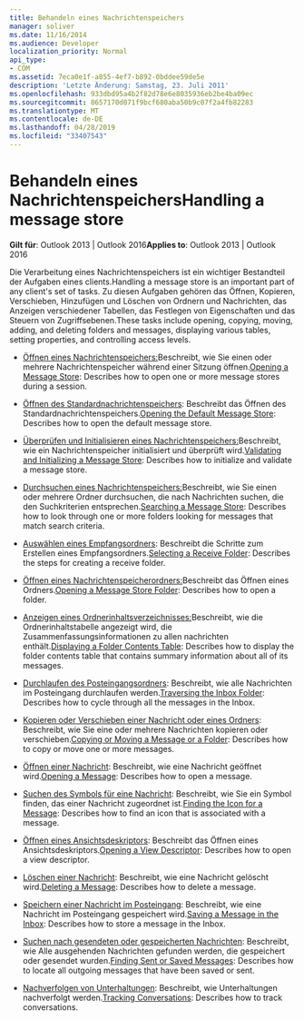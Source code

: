 ```yaml
---
title: Behandeln eines Nachrichtenspeichers
manager: soliver
ms.date: 11/16/2014
ms.audience: Developer
localization_priority: Normal
api_type:
- COM
ms.assetid: 7eca0e1f-a855-4ef7-b892-0bddee59de5e
description: 'Letzte Änderung: Samstag, 23. Juli 2011'
ms.openlocfilehash: 933dbd95a4b2f82d78e6e8035936eb2be4ba09ec
ms.sourcegitcommit: 8657170d071f9bcf680aba50b9c07f2a4fb82283
ms.translationtype: MT
ms.contentlocale: de-DE
ms.lasthandoff: 04/28/2019
ms.locfileid: "33407543"
---
```

# <a name="handling-a-message-store"></a><span data-ttu-id="724a5-103">Behandeln eines Nachrichtenspeichers</span><span class="sxs-lookup"><span data-stu-id="724a5-103">Handling a message store</span></span>
  
<span data-ttu-id="724a5-104">**Gilt für**: Outlook 2013 | Outlook 2016</span><span class="sxs-lookup"><span data-stu-id="724a5-104">**Applies to**: Outlook 2013 | Outlook 2016</span></span> 
  
<span data-ttu-id="724a5-105">Die Verarbeitung eines Nachrichtenspeichers ist ein wichtiger Bestandteil der Aufgaben eines clients.</span><span class="sxs-lookup"><span data-stu-id="724a5-105">Handling a message store is an important part of any client's set of tasks.</span></span> <span data-ttu-id="724a5-106">Zu diesen Aufgaben gehören das Öffnen, Kopieren, Verschieben, Hinzufügen und Löschen von Ordnern und Nachrichten, das Anzeigen verschiedener Tabellen, das Festlegen von Eigenschaften und das Steuern von Zugriffsebenen.</span><span class="sxs-lookup"><span data-stu-id="724a5-106">These tasks include opening, copying, moving, adding, and deleting folders and messages, displaying various tables, setting properties, and controlling access levels.</span></span>

- <span data-ttu-id="724a5-107">[Öffnen eines Nachrichtenspeichers:](opening-a-message-store.md)Beschreibt, wie Sie einen oder mehrere Nachrichtenspeicher während einer Sitzung öffnen.</span><span class="sxs-lookup"><span data-stu-id="724a5-107">[Opening a Message Store](opening-a-message-store.md): Describes how to open one or more message stores during a session.</span></span>
    
- <span data-ttu-id="724a5-108">[Öffnen des Standardnachrichtenspeichers](opening-the-default-message-store.md): Beschreibt das Öffnen des Standardnachrichtenspeichers.</span><span class="sxs-lookup"><span data-stu-id="724a5-108">[Opening the Default Message Store](opening-the-default-message-store.md): Describes how to open the default message store.</span></span>
    
- <span data-ttu-id="724a5-109">[Überprüfen und Initialisieren eines Nachrichtenspeichers:](validating-and-initializing-a-message-store.md)Beschreibt, wie ein Nachrichtenspeicher initialisiert und überprüft wird.</span><span class="sxs-lookup"><span data-stu-id="724a5-109">[Validating and Initializing a Message Store](validating-and-initializing-a-message-store.md): Describes how to initialize and validate a message store.</span></span>
    
- <span data-ttu-id="724a5-110">[Durchsuchen eines Nachrichtenspeichers:](searching-a-message-store.md)Beschreibt, wie Sie einen oder mehrere Ordner durchsuchen, die nach Nachrichten suchen, die den Suchkriterien entsprechen.</span><span class="sxs-lookup"><span data-stu-id="724a5-110">[Searching a Message Store](searching-a-message-store.md): Describes how to look through one or more folders looking for messages that match search criteria.</span></span>
    
- <span data-ttu-id="724a5-111">[Auswählen eines Empfangsordners](selecting-a-receive-folder.md): Beschreibt die Schritte zum Erstellen eines Empfangsordners.</span><span class="sxs-lookup"><span data-stu-id="724a5-111">[Selecting a Receive Folder](selecting-a-receive-folder.md): Describes the steps for creating a receive folder.</span></span>
    
- <span data-ttu-id="724a5-112">[Öffnen eines Nachrichtenspeicherordners:](opening-a-message-store-folder.md)Beschreibt das Öffnen eines Ordners.</span><span class="sxs-lookup"><span data-stu-id="724a5-112">[Opening a Message Store Folder](opening-a-message-store-folder.md): Describes how to open a folder.</span></span>
    
- <span data-ttu-id="724a5-113">[Anzeigen eines Ordnerinhaltsverzeichnisses:](displaying-a-folder-contents-table.md)Beschreibt, wie die Ordnerinhaltstabelle angezeigt wird, die Zusammenfassungsinformationen zu allen nachrichten enthält.</span><span class="sxs-lookup"><span data-stu-id="724a5-113">[Displaying a Folder Contents Table](displaying-a-folder-contents-table.md): Describes how to display the folder contents table that contains summary information about all of its messages.</span></span>
    
- <span data-ttu-id="724a5-114">[Durchlaufen des Posteingangsordners](traversing-the-inbox-folder.md): Beschreibt, wie alle Nachrichten im Posteingang durchlaufen werden.</span><span class="sxs-lookup"><span data-stu-id="724a5-114">[Traversing the Inbox Folder](traversing-the-inbox-folder.md): Describes how to cycle through all the messages in the Inbox.</span></span>
    
- <span data-ttu-id="724a5-115">[Kopieren oder Verschieben einer Nachricht oder eines Ordners](copying-or-moving-a-message-or-a-folder.md): Beschreibt, wie Sie eine oder mehrere Nachrichten kopieren oder verschieben.</span><span class="sxs-lookup"><span data-stu-id="724a5-115">[Copying or Moving a Message or a Folder](copying-or-moving-a-message-or-a-folder.md): Describes how to copy or move one or more messages.</span></span>
    
- <span data-ttu-id="724a5-116">[Öffnen einer Nachricht](opening-a-message.md): Beschreibt, wie eine Nachricht geöffnet wird.</span><span class="sxs-lookup"><span data-stu-id="724a5-116">[Opening a Message](opening-a-message.md): Describes how to open a message.</span></span>
    
- <span data-ttu-id="724a5-117">[Suchen des Symbols für eine Nachricht](finding-the-icon-for-a-message.md): Beschreibt, wie Sie ein Symbol finden, das einer Nachricht zugeordnet ist.</span><span class="sxs-lookup"><span data-stu-id="724a5-117">[Finding the Icon for a Message](finding-the-icon-for-a-message.md): Describes how to find an icon that is associated with a message.</span></span>
    
- <span data-ttu-id="724a5-118">[Öffnen eines Ansichtsdeskriptors](opening-a-view-descriptor.md): Beschreibt das Öffnen eines Ansichtsdeskriptors.</span><span class="sxs-lookup"><span data-stu-id="724a5-118">[Opening a View Descriptor](opening-a-view-descriptor.md): Describes how to open a view descriptor.</span></span>
    
- <span data-ttu-id="724a5-119">[Löschen einer Nachricht](deleting-a-message.md): Beschreibt, wie eine Nachricht gelöscht wird.</span><span class="sxs-lookup"><span data-stu-id="724a5-119">[Deleting a Message](deleting-a-message.md): Describes how to delete a message.</span></span>
    
- <span data-ttu-id="724a5-120">[Speichern einer Nachricht im Posteingang](saving-a-message-in-the-inbox.md): Beschreibt, wie eine Nachricht im Posteingang gespeichert wird.</span><span class="sxs-lookup"><span data-stu-id="724a5-120">[Saving a Message in the Inbox](saving-a-message-in-the-inbox.md): Describes how to store a message in the Inbox.</span></span>
    
- <span data-ttu-id="724a5-121">[Suchen nach gesendeten oder gespeicherten Nachrichten](finding-sent-or-saved-messages.md): Beschreibt, wie Alle ausgehenden Nachrichten gefunden werden, die gespeichert oder gesendet wurden.</span><span class="sxs-lookup"><span data-stu-id="724a5-121">[Finding Sent or Saved Messages](finding-sent-or-saved-messages.md): Describes how to locate all outgoing messages that have been saved or sent.</span></span>
    
- <span data-ttu-id="724a5-122">[Nachverfolgen von Unterhaltungen](tracking-conversations.md): Beschreibt, wie Unterhaltungen nachverfolgt werden.</span><span class="sxs-lookup"><span data-stu-id="724a5-122">[Tracking Conversations](tracking-conversations.md): Describes how to track conversations.</span></span>
    

